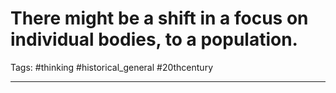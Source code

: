 # There might be a shift in a focus on individual bodies, to a population.
Tags: #thinking #historical_general  #20thcentury 

---
